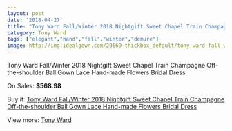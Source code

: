 ```yaml
---
layout: post
date: '2018-04-27'
title: "Tony Ward Fall/Winter 2018 Nightgift Sweet Chapel Train Champagne Off-the-shoulder Ball Gown Lace Hand-made Flowers Bridal Dress"
category: Tony Ward 
tags: ["elegant","hand","fall","winter","demure"]
image: http://img.idealgown.com/29669-thickbox_default/tony-ward-fall-winter-2018-nightgift-sweet-chapel-train-champagne-off-the-shoulder-ball-gown-lace-hand-made-flowers-bridal-dress.jpg
---
```

Tony Ward Fall/Winter 2018 Nightgift Sweet Chapel Train Champagne Off-the-shoulder Ball Gown Lace Hand-made Flowers Bridal Dress

On Sales: **$568.98**
<a href="https://www.idealgown.com/en/tony-ward/11136-tony-ward-fall-winter-2018-nightgift-sweet-chapel-train-champagne-off-the-shoulder-ball-gown-lace-hand-made-flowers-bridal-dress.html"><amp-img layout="responsive" width="600" height="600" src="//img.idealgown.com/29669-thickbox_default/tony-ward-fall-winter-2018-nightgift-sweet-chapel-train-champagne-off-the-shoulder-ball-gown-lace-hand-made-flowers-bridal-dress.jpg" alt="Tony Ward Fall/Winter 2018 Nightgift Sweet Chapel Train Champagne Off-the-shoulder Ball Gown Lace Hand-made Flowers Bridal Dress 0" /></a>
<a href="https://www.idealgown.com/en/tony-ward/11136-tony-ward-fall-winter-2018-nightgift-sweet-chapel-train-champagne-off-the-shoulder-ball-gown-lace-hand-made-flowers-bridal-dress.html"><amp-img layout="responsive" width="600" height="600" src="//img.idealgown.com/29671-thickbox_default/tony-ward-fall-winter-2018-nightgift-sweet-chapel-train-champagne-off-the-shoulder-ball-gown-lace-hand-made-flowers-bridal-dress.jpg" alt="Tony Ward Fall/Winter 2018 Nightgift Sweet Chapel Train Champagne Off-the-shoulder Ball Gown Lace Hand-made Flowers Bridal Dress 1" /></a>
<a href="https://www.idealgown.com/en/tony-ward/11136-tony-ward-fall-winter-2018-nightgift-sweet-chapel-train-champagne-off-the-shoulder-ball-gown-lace-hand-made-flowers-bridal-dress.html"><amp-img layout="responsive" width="600" height="600" src="//img.idealgown.com/29670-thickbox_default/tony-ward-fall-winter-2018-nightgift-sweet-chapel-train-champagne-off-the-shoulder-ball-gown-lace-hand-made-flowers-bridal-dress.jpg" alt="Tony Ward Fall/Winter 2018 Nightgift Sweet Chapel Train Champagne Off-the-shoulder Ball Gown Lace Hand-made Flowers Bridal Dress 2" /></a>

Buy it: [Tony Ward Fall/Winter 2018 Nightgift Sweet Chapel Train Champagne Off-the-shoulder Ball Gown Lace Hand-made Flowers Bridal Dress](https://www.idealgown.com/en/tony-ward/11136-tony-ward-fall-winter-2018-nightgift-sweet-chapel-train-champagne-off-the-shoulder-ball-gown-lace-hand-made-flowers-bridal-dress.html "Tony Ward Fall/Winter 2018 Nightgift Sweet Chapel Train Champagne Off-the-shoulder Ball Gown Lace Hand-made Flowers Bridal Dress")

View more: [Tony Ward ](https://www.idealgown.com/en/189-tony-ward "Tony Ward ")